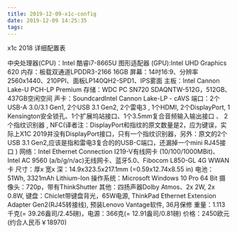 ```yaml
---
title: 2019-12-09-x1c-config
date: 2019-12-09 14:25:35
tags:
---
```


x1c 2018 详细配置表
<!-- more -->

中央处理器(CPU)：Intel 酷睿i7-8665U
图形适配器 (GPU):Intel UHD Graphics 620
内存：板载双通道LPDDR3-2166 16GB
屏幕：14吋16:9、分辨率2560x1440、210PPI、面板LP140QH2-SPD1、IPS雾面
主板：Intel Cannon Lake-U PCH-LP Premium
存储：WDC PC SN720 SDAQNTW-512G，512GB、437GB空闲空间
声卡：SoundcardIntel Cannon Lake-LP - cAVS
端口：2个USB-A 3.0/3.1 Gen1, 2个USB 3.1 Gen2, 2个雷电3 , 1个HDMI, 2个DisplayPort, 1 Kensington安全锁孔、1个扩展坞站接口、1个3.5mm复合音频输入输出接口 、 2个指纹识别器 , NFC(译者注：DisplayPort和指纹的原文数量是2，应为键误，实际上X1C 2019并没有DisplayPort接口，只有一个指纹识别器，另外：原文的2个USB 3.1 Gen2,应该是指和雷电3复合的的USB-C端口，还漏掉一个mini RJ45接口 )
网络：Intel Ethernet Connection I219-V有线网卡 (10/100/1000MBit)、Intel AC 9560 (a/b/g/n/ac)无线网卡、蓝牙5.0、Fibocom L850-GL 4G WWAN卡
尺寸：厚x 宽x 深：14.9x323.5x217.1mm (=0.59x12.74x8.55 in)
电池：51Wh, 3321mAh Lithium-Ion
操作系统：Microsoft Windows 10 Pro 64 Bit
摄像头：720p，带有ThinkShutter
其他：四扬声器Dolby Atmos、2x 2W, 2x 0.8W, 键盘：Chiclet带键盘背光，65W电源, ThinkPad Ethernet Extension Adapter Gen2(RJ45转接线), 预装Lenovo Vantage软件, 36月保修
重量：1.113千克(= 39.26盎司/2.45磅)，电源：366克(= 12.91盎司/0.81磅)
价格：2450欧元(约合人民币￥18970)


